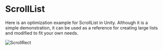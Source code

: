 # ScrollList
Here is an optimization example for ScrollList in Unity. Although it is a simple demonstration, it can be used as a reference for creating large lists and modified to fit your own needs.

![ScrollRect](https://user-images.githubusercontent.com/50480696/236126314-9b0d136b-1b00-4b89-b2a8-9c1365e10828.gif)
